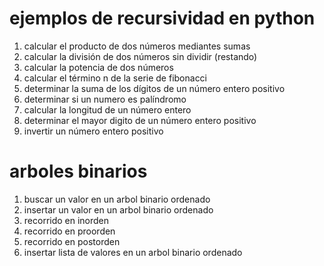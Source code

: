 # ejemplos de recursividad en python

1. calcular el producto de dos números mediantes sumas
2. calcular la división de dos números sin dividir (restando)
3. calcular la potencia de dos números
4. calcular el término n de la serie de fibonacci
5. determinar la suma de los dígitos de un número entero positivo
6. determinar si un numero es palíndromo
7. calcular la longitud de un número entero
8. determinar el mayor digito de un número entero positivo
9. invertir un número entero positivo

# arboles binarios
1. buscar un valor en un arbol binario ordenado
2. insertar un valor en un arbol binario ordenado
3. recorrido en inorden
4. recorrido en proorden
5. recorrido en postorden
6. insertar lista de valores en un arbol binario ordenado

